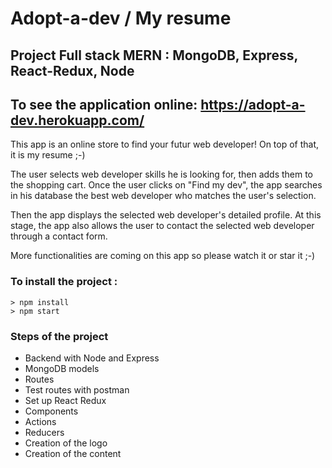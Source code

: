 # Adopt-a-dev / My resume

## Project Full stack MERN : MongoDB, Express, React-Redux, Node

## To see the application online: https://adopt-a-dev.herokuapp.com/

This app is an online store to find your futur web developer! On top of that, it is my resume ;-)

The user selects web developer skills he is looking for, then adds them to the shopping cart.
Once the user clicks on "Find my dev", the app searches in his database the best web developer who matches the user's selection.

Then the app displays the selected web developer's detailed profile. At this stage, the app also allows the user to contact the selected web developer through a contact form.

More functionalities are coming on this app so please watch it or star it ;-)

### To install the project :

```
> npm install
> npm start
```

### Steps of the project

- Backend with Node and Express
- MongoDB models
- Routes
- Test routes with postman
- Set up React Redux
- Components
- Actions
- Reducers
- Creation of the logo
- Creation of the content
